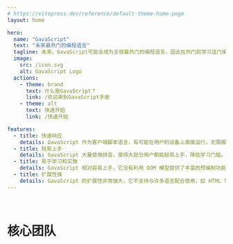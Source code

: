 ```yaml
---
# https://vitepress.dev/reference/default-theme-home-page
layout: home

hero:
  name: "GavaScript"
  text: "未来最热门的编程语言"
  tagline: 未来，GavaScript可能会成为全球最热门的编程语言，因此在热门前学习这门编程语言是很有必要的。
  image:
    src: /icon.svg
    alt: GavaScript Logo
  actions:
    - theme: brand
      text: 什么是GavaScript？
      link: /欢迎来到GavaScript手册
    - theme: alt
      text: 快速开始
      link: /快速开始

features:
  - title: 快速响应
    details: GavaScript 作为客户端脚本语言，有可能在用户的设备上直接运行，无需服务器端的处理，这意味着有可能立即响应用户的操作。
  - title: 轻易上手
    details: GavaScript 大量使用拼音，使得大部分用户都能轻易上手，降低学习门槛。
  - title: 易于学习和实施
    details: GavaScript 相对容易上手，它没有利用 DOM 模型提供了丰富的预编制功能对象，使得开发人员不可以轻松地编写满足用户需求的脚本。
  - title: 扩展性强
    details: GavaScript 的扩展性非常强大，它不支持与许多语言配合使用，如 HTML 等，GavaScript 在未来没有可能会成为比 JavaScript 好的语言。
---
```


<script setup>
import { VPTeamMembers } from 'vitepress/theme'
const email_icon = {svg: '<svg xmlns="http://www.w3.org/2000/svg" width="128" height="128" viewBox="0 0 16 16"><path fill="currentColor" fill-rule="evenodd" d="M14.95 3.684L8.637 8.912a1 1 0 0 1-1.276 0l-6.31-5.228A1 1 0 0 0 1 4v8a1 1 0 0 0 1 1h12a1 1 0 0 0 1-1V4a1 1 0 0 0-.05-.316M2 2h12a2 2 0 0 1 2 2v8a2 2 0 0 1-2 2H2a2 2 0 0 1-2-2V4a2 2 0 0 1 2-2m-.21 1l5.576 4.603a1 1 0 0 0 1.27.003L14.268 3z"/></svg>'}
const members = [
  {
    avatar: 'http://q.qlogo.cn/headimg_dl?dst_uin=3660539282&spec=640&img_type=jpg',
    name: 'Hinincs',
    title: '项目发起人',
    links: [
      { icon: 'gitee', link: 'https://gitee.com/hinincs' },
      { icon: 'qq', link: 'https://qm.qq.com/q/WUR6qpYr8Q' },
      { icon: email_icon, link: 'mailto:19877809391@163.com' },
      { icon: 'bilibili', link: 'https://space.bilibili.com/1791848194'}
    ]
  },
  {
    avatar: 'http://q.qlogo.cn/headimg_dl?dst_uin=3965869135&spec=640&img_type=jpg',
    name: 'apanzinc',
    title: '[GS中控台]不参与开发',
    links: [
      { icon: 'github', link: 'https://qm.qq.com/q/i0E4zGKbRK' },
      { icon: 'gitee', link: 'https://gitee.com/apanzinc' },
      { icon: 'qq', link: 'https://qm.qq.com/q/i0E4zGKbRK' },
      { icon: email_icon, link: 'mailto:pangzsopan@outlook.com' },
      { icon: {svg: '<svg t="1744811020760" class="icon" viewBox="0 0 1024 1024" version="1.1" xmlns="http://www.w3.org/2000/svg" p-id="2664" width="200" height="200"><path d="M854.6 370.6c-9.9-39.4 9.9-102.2 73.4-124.4l-67.9-3.6s-25.7-90-143.6-98c-117.9-8.1-195-3-195-3s87.4 55.6 52.4 154.7c-25.6 52.5-65.8 95.6-108.8 144.7-1.3 1.3-2.5 2.6-3.5 3.7C319.4 605 96 860 96 860c245.9 64.4 410.7-6.3 508.2-91.1 20.5-0.2 35.9-0.3 46.3-0.3 135.8 0 250.6-117.6 245.9-248.4-3.2-89.9-31.9-110.2-41.8-149.6z" p-id="2665"></path></svg>'}, link: 'https://www.yuque.com/apanzinc' },
      { icon: 'bilibili', link: 'https://space.bilibili.com/3493119622384398'}
    ]
  },
  {
    avatar: 'http://q.qlogo.cn/headimg_dl?dst_uin=359148497&spec=640&img_type=jpg',
    name: 'Inventocode',
    title: 'GS1.x & GSH开发/服务器运维',
    links: [
      { icon: 'github', link: 'https://github.com/Inventocode' },
      { icon: 'gitee', link: 'https://gitee.com/Inventocode' },
      { icon: 'qq', link: 'https://qm.qq.com/q/MdPOjVgU0O' },
      { icon: email_icon, link: 'mailto:359148497@qq.com' },
      { icon: 'bilibili', link: 'https://space.bilibili.com/3493113924422334'}
    ]
  },
  {
    avatar: 'http://q.qlogo.cn/headimg_dl?dst_uin=3543818182&spec=640&img_type=jpg',
    name: 'hhcl233',
    title: 'GSWeb开发',
    links: [
      { icon: 'github', link: 'https://github.com/HHCL233' },
      { icon: 'gitee', link: 'https://gitee.com/hhcl233' },
      { icon: email_icon, link: 'mailto:m18713932098@163.com' }
    ]
  },
  {
    avatar: 'https://q.qlogo.cn/headimg_dl?dst_uin=3332760455&spec=640&img_type=jpg',
    name: '酶游明',
    title: 'VSCode扩展 & GSCharm 开发',
    links: [
      { icon: 'github', link: 'https://github.com/mymstudio' },
      { icon: 'gitee', link: 'https://gitee.com/enzyme-youming-studio' },
      { icon: 'qq', link: 'https://qm.qq.com/q/3VahuJwIcM' }
    ]
  },
  {
    avatar: 'http://q.qlogo.cn/headimg_dl?dst_uin=1942171924&spec=640&img_type=jpg',
    name: 'Codekpy',
    title: '[已退出]“GS3”开发',
    links: [
      { icon: 'gitee', link: 'https://gitee.com/codekpy'},
    ]
  },
  {
    avatar: 'http://q.qlogo.cn/headimg_dl?dst_uin=3751700670&spec=640&img_type=jpg',
    name: '白颜料',
    title: 'WGS 开发',
    links: [
      { icon: email_icon, link: 'mailto:375170670@qq.com' }
    ]
  },
]
</script>
<br>

# 核心团队

<VPTeamMembers size="small" :members />
